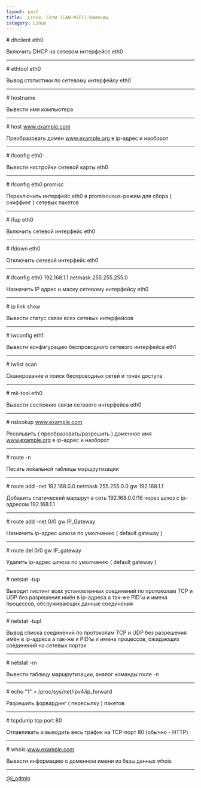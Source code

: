 ```yaml
---
layout: post
title:  Linux. Сети (LAN-WiFi).Команды.
category: Linux
---
```


\# dhclient eth0

Включить DHCP на сетевом интерфейсе eth0

---

\# ethtool eth0

Вывод статистики по сетевому интерфейсу eth0

---

\# hostname

Вывести имя компьютера

---

\# host www.example.com

Преобразовать домен www.example.org в ip-адрес и наоборот

---

\# ifconfig eth0

Вывести настройки сетевой карты eth0

---

\# ifconfig eth0 promisc

Переключить интерфейс eth0 в promiscuous-режим для сбора ( сниффинг ) сетевых пакетов

---

\# ifup eth0

Включить сетевой интерфейс eth0

---

\# ifdown eth0

Отключить сетевой интерфейс eth0

---

\# ifconfig eth0 192.168.1.1 netmask 255.255.255.0

Назначить IP адрес и маску сетевому интерфейсу eth0

---

\# ip link show

Вывести статус связи всех сетевых интерфейсов

---

\# iwconfig eth1

Вывести конфигурацию беспроводного сетевого интерфейса eth1

---

\# iwlist scan

Сканирование и поиск беспроводных сетей и точек доступа

---

\# mii-tool eth0

Вывести состояние связи сетевого интерфейса eth0

---

\# nslookup www.example.com

Ресольвить ( преобразовать/разрешить ) доменное имя www.example.org в ip-адрес и наоборот

---

\# route -n

Песать локальной таблицы маршрутизации

---

\# route add -net 192.168.0.0 netmask 255.255.0.0 gw 192.168.1.1

Добавить статический маршрут в сеть 192.168.0.0/16 через шлюз с ip-адресом 192.168.1.1

---

\# route add -net 0/0 gw IP_Gateway

Назначить ip-адрес шлюза по умолчанию ( default gateway )

---

\# route del 0/0 gw IP_gateway

Удалить ip-адрес шлюза по умолчанию ( default gateway )

---

\# netstat -tup

Выводит листинг всех установленных соединений по протоколам TCP и UDP без разрешения имён в ip-адреса а так-же PID'ы и имена процессов, обслуживающих данные соединения

---

\# netstat -tupl

Вывод списка соединений по протоколам TCP и UDP без разрешения имён в ip-адреса а так-же и PID'ы и имена процессов, ожидающих соединений на сетевых портах

---

\# netstat -rn

Вывести таблицу маршрутизации, аналог команды route -n

---

\# echo "1" > /proc/sys/net/ipv4/ip_forward

Разрешить форвардинг ( пересылку ) пакетов

---

\# tcpdump tcp port 80

Отлавливать и выводить весь трафик на TCP-порт 80 (обычно - HTTP)

---

\# whois www.example.com

Вывести информацию о доменном имени из базы данных whois

---

[@i_odmin](https://vk.com/i_odmin)
